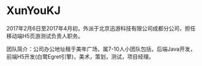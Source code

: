 # XunYouKJ

2017年2月6日至2017年4月初，外派于北京迅游科技有限公司成都分公司，担任移动端H5页游测试负责人职务。



团队简介：公司办公地址租于美年广场，属7-10人小团队包括，后端Java开发，前端H5开发(白鹭Egret引擎)，美术，策划，测试，项目经理。
